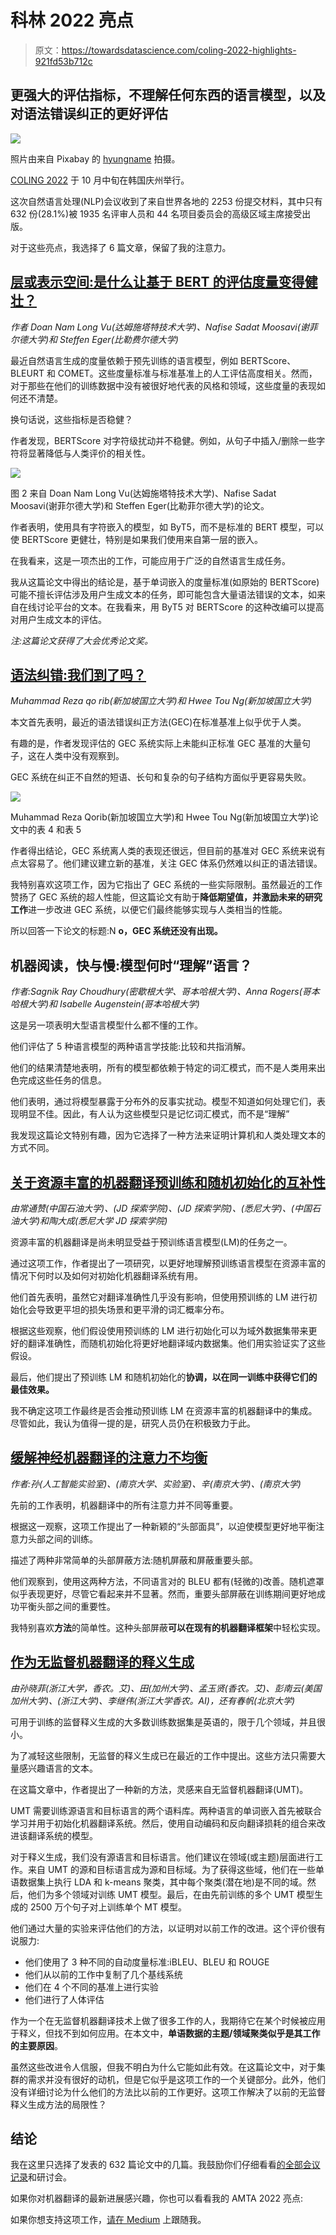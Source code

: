 # 科林 2022 亮点

> 原文：<https://towardsdatascience.com/coling-2022-highlights-921fd53b712c>

## 更强大的评估指标，不理解任何东西的语言模型，以及对语法错误纠正的更好评估

![](img/8df8774255f3df5cbe1cb90f04ba235d.png)

照片由来自 Pixabay 的 [hyungname](https://pixabay.com/users/hyungname-9864966/) 拍摄。

[COLING 2022](https://coling2022.org/) 于 10 月中旬在韩国庆州举行。

这次自然语言处理(NLP)会议收到了来自世界各地的 2253 份提交材料，其中只有 632 份(28.1%)被 1935 名评审人员和 44 名项目委员会的高级区域主席接受出版。

对于这些亮点，我选择了 6 篇文章，保留了我的注意力。

## [层或表示空间:是什么让基于 BERT 的评估度量变得健壮？](https://aclanthology.org/2022.coling-1.300.pdf)

*作者 Doan Nam Long Vu(达姆施塔特技术大学)、Nafise Sadat Moosavi(谢菲尔德大学)和 Steffen Eger(比勒费尔德大学)*

最近自然语言生成的度量依赖于预先训练的语言模型，例如 BERTScore、BLEURT 和 COMET。这些度量标准与标准基准上的人工评估高度相关。然而，对于那些在他们的训练数据中没有被很好地代表的风格和领域，这些度量的表现如何还不清楚。

换句话说，这些指标是否稳健？

作者发现，BERTScore 对字符级扰动并不稳健。例如，从句子中插入/删除一些字符将显著降低与人类评价的相关性。

![](img/3519d08f8b7f57ebbbd0da6e5e768c6f.png)

图 2 来自 Doan Nam Long Vu(达姆施塔特技术大学)、Nafise Sadat Moosavi(谢菲尔德大学)和 Steffen Eger(比勒菲尔德大学)的论文。

作者表明，使用具有字符嵌入的模型，如 ByT5，而不是标准的 BERT 模型，可以使 BERTScore 更健壮，特别是如果我们使用来自第一层的嵌入。

在我看来，这是一项杰出的工作，可能应用于广泛的自然语言生成任务。

我从这篇论文中得出的结论是，基于单词嵌入的度量标准(如原始的 BERTScore)可能不擅长评估涉及用户生成文本的任务，即可能包含大量语法错误的文本，如来自在线讨论平台的文本。在我看来，用 ByT5 对 BERTScore 的这种改编可以提高对用户生成文本的评估。

*注:这篇论文获得了大会优秀论文奖。*

## [语法纠错:我们到了吗？](https://aclanthology.org/2022.coling-1.246.pdf)

*Muhammad Reza qo rib(新加坡国立大学)和 Hwee Tou Ng(新加坡国立大学)*

本文首先表明，最近的语法错误纠正方法(GEC)在标准基准上似乎优于人类。

有趣的是，作者发现评估的 GEC 系统实际上未能纠正标准 GEC 基准的大量句子，这在人类中没有观察到。

GEC 系统在纠正不自然的短语、长句和复杂的句子结构方面似乎更容易失败。

![](img/2c65091e1241510288c44df2ba8078d5.png)

Muhammad Reza Qorib(新加坡国立大学)和 Hwee Tou Ng(新加坡国立大学)论文中的表 4 和表 5

作者得出结论，GEC 系统离人类的表现还很远，但目前的基准对 GEC 系统来说有点太容易了。他们建议建立新的基准，关注 GEC 体系仍然难以纠正的语法错误。

我特别喜欢这项工作，因为它指出了 GEC 系统的一些实际限制。虽然最近的工作赞扬了 GEC 系统的超人性能，但这篇论文有助于**降低期望值，并激励未来的研究工作**进一步改进 GEC 系统，以便它们最终能够实现与人类相当的性能。

所以回答一下论文的标题:N **o，GEC 系统还没有出现。**

## 机器阅读，快与慢:模型何时“理解”语言？

*作者:Sagnik Ray Choudhury(密歇根大学、哥本哈根大学)、Anna Rogers(哥本哈根大学)和 Isabelle Augenstein(哥本哈根大学)*

这是另一项表明大型语言模型什么都不懂的工作。

他们评估了 5 种语言模型的两种语言学技能:比较和共指消解。

他们的结果清楚地表明，所有的模型都依赖于特定的词汇模式，而不是人类用来出色完成这些任务的信息。

他们表明，通过将模型暴露于分布外的反事实扰动。模型不知道如何处理它们，表现明显不佳。因此，有人认为这些模型只是记忆词汇模式，而不是“理解”

我发现这篇论文特别有趣，因为它选择了一种方法来证明计算机和人类处理文本的方式不同。

## [关于资源丰富的机器翻译预训练和随机初始化的互补性](https://aclanthology.org/2022.coling-1.445.pdf)

*由常通赞(中国石油大学)、(JD 探索学院)、(JD 探索学院)、(悉尼大学)、(中国石油大学)和陶大成(悉尼大学 JD 探索学院)*

资源丰富的机器翻译是尚未明显受益于预训练语言模型(LM)的任务之一。

通过这项工作，作者提出了一项研究，以更好地理解预训练语言模型在资源丰富的情况下何时以及如何对初始化机器翻译系统有用。

他们首先表明，虽然它对翻译准确性几乎没有影响，但使用预训练的 LM 进行初始化会导致更平坦的损失场景和更平滑的词汇概率分布。

根据这些观察，他们假设使用预训练的 LM 进行初始化可以为域外数据集带来更好的翻译准确性，而随机初始化将更好地翻译域内数据集。他们用实验证实了这些假设。

最后，他们提出了预训练 LM 和随机初始化的**协调，以在同一训练中获得它们的最佳效果。**

我不确定这项工作最终是否会推动预训练 LM 在资源丰富的机器翻译中的集成。尽管如此，我认为值得一提的是，研究人员仍在积极致力于此。

## [缓解神经机器翻译的注意力不均衡](https://aclanthology.org/2022.coling-1.466.pdf)

*作者:孙(人工智能实验室)、(南京大学、实验室)、辛(南京大学)、(南京大学)*

先前的工作表明，机器翻译中的所有注意力并不同等重要。

根据这一观察，这项工作提出了一种新颖的“头部面具”，以迫使模型更好地平衡注意力头部之间的训练。

描述了两种非常简单的头部屏蔽方法:随机屏蔽和屏蔽重要头部。

他们观察到，使用这两种方法，不同语言对的 BLEU 都有(轻微的)改善。随机遮罩似乎表现更好，尽管它看起来并不显著。然而，重要头部屏蔽在训练期间更好地成功平衡头部之间的重要性。

我特别喜欢**方法**的简单性。这种头部屏蔽**可以在现有的机器翻译框架**中轻松实现。

## [作为无监督机器翻译的释义生成](https://aclanthology.org/2022.coling-1.555.pdf)

*由孙晓菲(浙江大学，香农。艾)、田(加州大学)、孟玉贤(香农。艾)、彭南云(美国加州大学)、(浙江大学)、李继伟(浙江大学香农。AI)，还有春帆(北京大学)*

可用于训练的监督释义生成的大多数训练数据集是英语的，限于几个领域，并且很小。

为了减轻这些限制，无监督的释义生成已在最近的工作中提出。这些方法只需要大量感兴趣语言的文本。

在这篇文章中，作者提出了一种新的方法，灵感来自无监督机器翻译(UMT)。

UMT 需要训练源语言和目标语言的两个语料库。两种语言的单词嵌入首先被联合学习并用于初始化机器翻译系统。然后，使用自动编码和反向翻译损耗的组合来改进该翻译系统的模型。

对于释义生成，我们没有源语言和目标语言。他们建议在领域(或主题)层面进行工作。来自 UMT 的源和目标语言成为源和目标域。为了获得这些域，他们在一些单语数据集上执行 LDA 和 k-means 聚类，其中每个聚类(潜在地)是不同的域。然后，他们为多个领域对训练 UMT 模型。最后，在由先前训练的多个 UMT 模型生成的 2500 万个句子对上训练单个 MT 模型。

他们通过大量的实验来评估他们的方法，以证明对以前工作的改进。这个评价很有说服力:

*   他们使用了 3 种不同的自动度量标准:iBLEU、BLEU 和 ROUGE
*   他们从以前的工作中复制了几个基线系统
*   他们在 4 个不同的基准上进行实验
*   他们进行了人体评估

作为一个在无监督机器翻译技术上做了很多工作的人，我期待它在某个时候被应用于释义，但找不到如何应用。在本文中，**单语数据的主题/领域聚类似乎是其工作的主要原因**。

虽然这些改进令人信服，但我不明白为什么它能如此有效。在这篇论文中，对于集群的需求并没有很好的动机，但是它似乎是这项工作的一个关键部分。此外，他们没有详细讨论为什么他们的方法比以前的工作更好。这项工作解决了以前的无监督释义生成方法的局限性？

## 结论

我在这里只选择了发表的 632 篇论文中的几篇。我鼓励你们仔细看看[的全部会议记录](https://aclanthology.org/events/coling-2022/)和研讨会。

如果你对机器翻译的最新进展感兴趣，你也可以看看我的 AMTA 2022 亮点:

</amta-2022-highlights-4802372b53ed>  

如果你想支持这项工作，[请在 Medium](https://medium.com/@bnjmn_marie) 上跟随我。